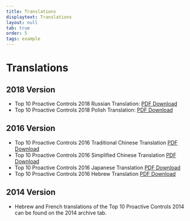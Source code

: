 ```yaml
---
title: Translations
displaytext: Translations
layout: null
tab: true
order: 5
tags: example
---
```



# Translations

## 2018 Version
  - Top 10 Proactive Controls 2018 Russian Translation: [PDF Download](Media:Owasp-top-10-proactive-controls-2018-russian.pdf )
  - Top 10 Proactive Controls 2018 Polish Translation: [PDF Download](Media:OWASP_TOP_10_Proactive_Controls_2018_V3_PL.pdf)

## 2016 Version
  - Top 10 Proactive Controls 2016 Traditional Chinese Translation [PDF Download](Media:OWASPTop10ProactiveControls2016-Chinese.pdf )
  - Top 10 Proactive Controls 2016 Simplified Chinese Translation [PDF Download](Media:OWASPTop10ProactiveControls2016-SimplifiedChinese.pdf )
  - Top 10 Proactive Controls 2016 Japanese Translation [PDF Download](Media:OWASPTop10ProactiveControls2016-Japanese.pdf )
  - Top 10 Proactive Controls 2016 Hebrew Translation [PDF Download](Media:OWASP_Proactive_Controls_2-Hebrew.pdf )

## 2014 Version
  - Hebrew and French translations of the Top 10 Proactive Controls 2014
    can be found on the 2014 archive tab.